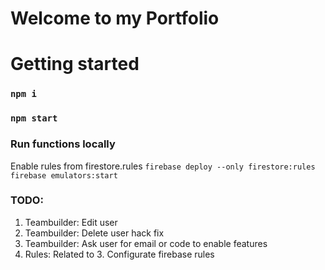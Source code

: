 # Welcome to my Portfolio

# Getting started

### `npm i`

### `npm start `

### Run functions locally

Enable rules from firestore.rules
`firebase deploy --only firestore:rules`
`firebase emulators:start`

### TODO:

1. Teambuilder: Edit user
2. Teambuilder: Delete user hack fix
3. Teambuilder: Ask user for email or code to enable features
4. Rules: Related to 3. Configurate firebase rules

<!-- ### To deploy to Prod:

npm run build
firebase deploy -->

<!--
Alla oleva ohje löytyy myös notesista Portfolio projekti nimellä.

Teambuilder lokaalina: Katso TeamBuilder.js "handleSumbit"
Funktioiden deployaaminen, kun muokattu tai uusi funktio:

Inside portfolio
Npm run build
firebase deploy --only functions

-->

<!-- Tää ensin, kato mitä asetettu:

Get config of GMAIL
firebase functions:config:get

Palauttaa:
{
  "gmail": {
    "pass": "P...",
    "to": "hata @ gmail",
    "login": "chaze @ gmail.com"
  }
}

Testing purposes
firebase emulators:start



Set config of GMAIL
firebase functions:config:set gmail.login=test@gmail.com gmail.pass=pass -->

<!-- Aloita emulaattori lokaalina:

Kommentoi rivit: 8-41 nodemailer jutut
aja: firebase emulators:start
Avaa localhost:4002/functions ja localhost:4002/firestore

Voit muokata suoraan funktion koodeja ja ajaa niitä



https://firebase.google.com/docs/functions/local-emulator

export GOOGLE_APPLICATION_CREDENTIALS="path/to/key.json"

firebase emulators:start


https://console.cloud.google.com/iam-admin/serviceaccounts?project=portfolio-2798d&folder=&organizationId=&supportedpurview=project

https://firebase.google.com/docs/functions/config-env -->

<!-- ______DEPLOY RULES ONLY IN COMMAND LINE____

Change file firestorm.rules
Line 1: rules_version = '2';

firebase deploy --only firestore:rules -->
